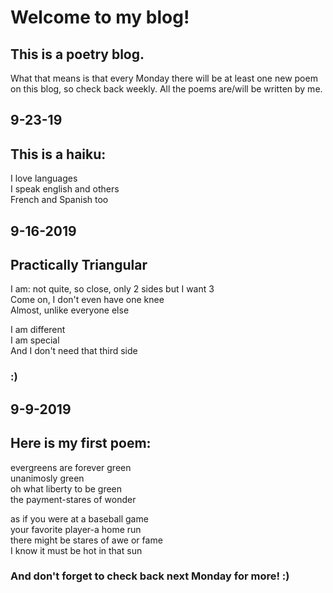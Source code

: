 # Welcome to my blog!

## This is a poetry blog.
What that means is that every Monday there will be at least one new poem on this blog, so check back weekly. All the poems are/will be written by me.


## 9-23-19
## This is a haiku:

I love languages  
I speak english and others  
French and Spanish too


## 9-16-2019
## Practically Triangular 

I am: not quite, so close, only 2 sides but I want 3  
Come on, I don't even have one knee   
Almost, unlike everyone else   

I am different   
I am special   
And I don't need that third side


### :)



## 9-9-2019
## Here is my first poem:


evergreens are forever green  
unanimosly green  
oh what liberty to be green  
the payment-stares of wonder  

as if you were at a baseball game  
your favorite player-a home run  
there might be stares of awe or fame  
I know it must be hot in that sun  


### And don't forget to check back next Monday for more! :)




